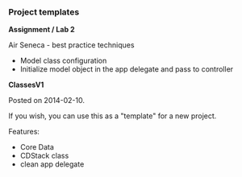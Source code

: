 ### Project templates

**Assignment / Lab 2**

Air Seneca - best practice techniques

- Model class configuration
- Initialize model object in the app delegate and pass to controller

**ClassesV1**

Posted on 2014-02-10.

If you wish, you can use this as a "template" for a new project.

Features:
- Core Data
- CDStack class
- clean app delegate
